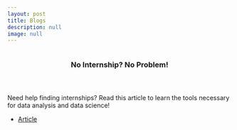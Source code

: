 ```yaml
---
layout: post
title: Blogs
description: null
image: null
---
```

<!-- One -->
<section id="one" class="spotlights">
	<section>
		<a href="BlogNumberOne.md" class="image">
			<img src="{% link assets/images/BlogOneImage.jpg %}" alt="" data-position="center center" />
		</a>
		<div class="content">
			<div class="inner">
				<header class="major">
					<h3>No Internship? No Problem!</h3>
				</header>
				<p>Need help finding internships? Read this article to learn the tools necessary for data analysis and data science!</p>
				<ul class="actions">
					<li><a href="BlogNumberOne.md" class="button">Article</a></li>
				</ul>
			</div>
		</div>
	</section>
</section>
